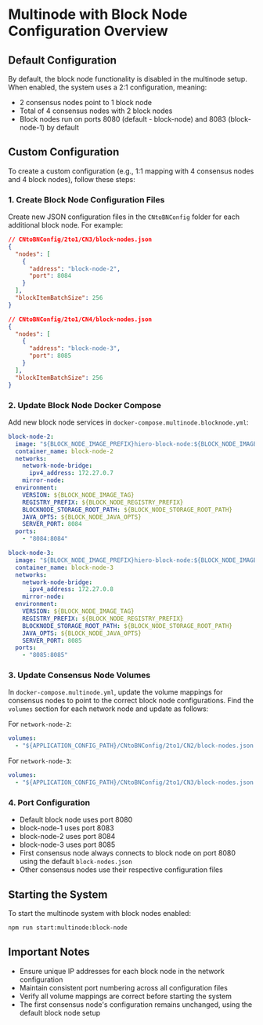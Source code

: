 # Multinode with Block Node Configuration Overview

## Default Configuration
By default, the block node functionality is disabled in the multinode setup. When enabled, the system uses a 2:1 configuration, meaning:
- 2 consensus nodes point to 1 block node
- Total of 4 consensus nodes with 2 block nodes
- Block nodes run on ports 8080 (default - block-node) and 8083 (block-node-1) by default

## Custom Configuration
To create a custom configuration (e.g., 1:1 mapping with 4 consensus nodes and 4 block nodes), follow these steps:

### 1. Create Block Node Configuration Files
Create new JSON configuration files in the `CNtoBNConfig` folder for each additional block node. For example:

```json
// CNtoBNConfig/2to1/CN3/block-nodes.json
{
  "nodes": [
    {
      "address": "block-node-2",
      "port": 8084
    }
  ],
  "blockItemBatchSize": 256
}

// CNtoBNConfig/2to1/CN4/block-nodes.json
{
  "nodes": [
    {
      "address": "block-node-3",
      "port": 8085
    }
  ],
  "blockItemBatchSize": 256
}
```

### 2. Update Block Node Docker Compose
Add new block node services in `docker-compose.multinode.blocknode.yml`:

```yaml
block-node-2:
  image: "${BLOCK_NODE_IMAGE_PREFIX}hiero-block-node:${BLOCK_NODE_IMAGE_TAG}"
  container_name: block-node-2
  networks:
    network-node-bridge:
      ipv4_address: 172.27.0.7
    mirror-node:
  environment:
    VERSION: ${BLOCK_NODE_IMAGE_TAG}
    REGISTRY_PREFIX: ${BLOCK_NODE_REGISTRY_PREFIX}
    BLOCKNODE_STORAGE_ROOT_PATH: ${BLOCK_NODE_STORAGE_ROOT_PATH}
    JAVA_OPTS: ${BLOCK_NODE_JAVA_OPTS}
    SERVER_PORT: 8084
  ports:
    - "8084:8084"

block-node-3:
  image: "${BLOCK_NODE_IMAGE_PREFIX}hiero-block-node:${BLOCK_NODE_IMAGE_TAG}"
  container_name: block-node-3
  networks:
    network-node-bridge:
      ipv4_address: 172.27.0.8
    mirror-node:
  environment:
    VERSION: ${BLOCK_NODE_IMAGE_TAG}
    REGISTRY_PREFIX: ${BLOCK_NODE_REGISTRY_PREFIX}
    BLOCKNODE_STORAGE_ROOT_PATH: ${BLOCK_NODE_STORAGE_ROOT_PATH}
    JAVA_OPTS: ${BLOCK_NODE_JAVA_OPTS}
    SERVER_PORT: 8085
  ports:
    - "8085:8085"
```

### 3. Update Consensus Node Volumes
In `docker-compose.multinode.yml`, update the volume mappings for consensus nodes to point to the correct block node configurations. Find the `volumes` section for each network node and update as follows:

For `network-node-2`:
```yaml
volumes:
  - "${APPLICATION_CONFIG_PATH}/CNtoBNConfig/2to1/CN2/block-nodes.json:/opt/hgcapp/data/config/block-nodes.json"
```

For `network-node-3`:
```yaml
volumes:
  - "${APPLICATION_CONFIG_PATH}/CNtoBNConfig/2to1/CN3/block-nodes.json:/opt/hgcapp/data/config/block-nodes.json"
```

### 4. Port Configuration
- Default block node uses port 8080
- block-node-1 uses port 8083
- block-node-2 uses port 8084
- block-node-3 uses port 8085
- First consensus node always connects to block node on port 8080 using the default `block-nodes.json`
- Other consensus nodes use their respective configuration files

## Starting the System
To start the multinode system with block nodes enabled:

```bash
npm run start:multinode:block-node
```

## Important Notes
- Ensure unique IP addresses for each block node in the network configuration
- Maintain consistent port numbering across all configuration files
- Verify all volume mappings are correct before starting the system
- The first consensus node's configuration remains unchanged, using the default block node setup 
<!-- Auto-update: 2025-10-19T09:36:28.862641 -->
